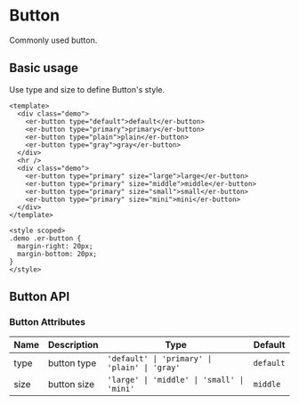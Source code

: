 # Button

Commonly used button.

## Basic usage

Use type and size to define Button's style.

```vue preview
<template>
  <div class="demo">
    <er-button type="default">default</er-button>
    <er-button type="primary">primary</er-button>
    <er-button type="plain">plain</er-button>
    <er-button type="gray">gray</er-button>
  </div>
  <hr />
  <div class="demo">
    <er-button type="primary" size="large">large</er-button>
    <er-button type="primary" size="middle">middle</er-button>
    <er-button type="primary" size="small">small</er-button>
    <er-button type="primary" size="mini">mini</er-button>
  </div>
</template>

<style scoped>
.demo .er-button {
  margin-right: 20px;
  margin-bottom: 20px;
}
</style>
```

## Button API

### Button Attributes

| Name | Description | Type | Default |
| ---- | ----------- | ---- | ---- |
| type | button type | `'default' \| 'primary' \| 'plain' \| 'gray'` | `default` |
| size | button size | `'large' \| 'middle' \| 'small' \| 'mini'` | `middle`|

